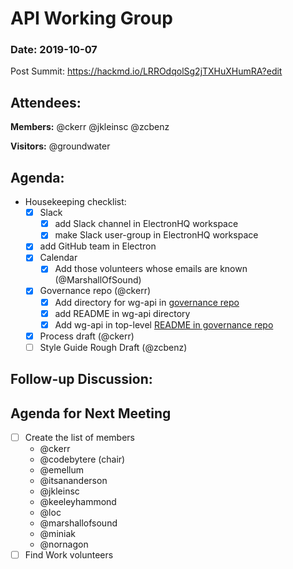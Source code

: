 # API Working Group

### Date: 2019-10-07

Post Summit: https://hackmd.io/LRROdqolSg2jTXHuXHumRA?edit

## Attendees:

**Members:**
 @ckerr
 @jkleinsc
 @zcbenz

**Visitors:**
 @groundwater

## Agenda:

* Housekeeping checklist:
    - [x] Slack
      - [x] add Slack channel in ElectronHQ workspace
      - [x] make Slack user-group in ElectronHQ workspace
    - [x] add GitHub team in Electron
    - [x] Calendar
      - [x] Add those volunteers whose emails are known (@MarshallOfSound)
    - [x] Governance repo (@ckerr)
      - [x] Add directory for wg-api in [governance repo](https://github.com/electron/governance)
      - [x] add README in wg-api directory
      - [x] Add wg-api in top-level [README in governance repo](https://github.com/electron/governance/blob/master/README.md)
    - [x] Process draft (@ckerr)
    - [ ] Style Guide Rough Draft (@zcbenz)

## Follow-up Discussion:

## Agenda for Next Meeting
 - [ ] Create the list of members
    * @ckerr
    * @codebytere (chair)
    * @emellum
    * @itsananderson
    * @jkleinsc
    * @keeleyhammond
    * @loc
    * @marshallofsound
    * @miniak
    * @nornagon
 - [ ] Find Work volunteers
